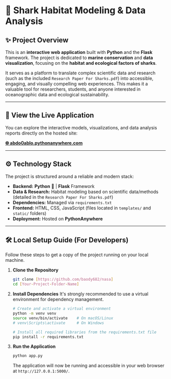 # 🦈 Shark Habitat Modeling & Data Analysis

## ✨ Project Overview

This is an **interactive web application** built with **Python** and the **Flask** framework. The project is dedicated to **marine conservation** and **data visualization**, focusing on the **habitat and ecological factors of sharks**.

It serves as a platform to translate complex scientific data and research (such as the included `Research Paper For Sharks.pdf`) into accessible, engaging, and visually compelling web experiences. This makes it a valuable tool for researchers, students, and anyone interested in oceanographic data and ecological sustainability.

---

## 🚀 View the Live Application

You can explore the interactive models, visualizations, and data analysis reports directly on the hosted site:

[**🌐 abdo0ablo.pythonanywhere.com**](https://abdo0ablo.pythonanywhere.com/)

---

## ⚙️ Technology Stack

The project is structured around a reliable and modern stack:

* **Backend:** **Python** 🐍 | **Flask** Framework
* **Data & Research:** Habitat modeling based on scientific data/methods (detailed in the `Research Paper For Sharks.pdf`)
* **Dependencies:** Managed via `requirements.txt`
* **Frontend:** HTML, CSS, JavaScript (files located in `templates/` and `static/` folders)
* **Deployment:** Hosted on **PythonAnywhere**

---

## 🛠️ Local Setup Guide (For Developers)

Follow these steps to get a copy of the project running on your local machine.

1.  **Clone the Repository**
    ```bash
    git clone [https://github.com/baody682/nasa]
    cd [Your-Project-Folder-Name]
    ```

2.  **Install Dependencies**
    It's strongly recommended to use a virtual environment for dependency management.

    ```bash
    # Create and activate a virtual environment
    python -m venv venv
    source venv/bin/activate    # On macOS/Linux
    # venv\Scripts\activate     # On Windows

    # Install all required libraries from the requirements.txt file
    pip install -r requirements.txt
    ```

3.  **Run the Application**
    ```bash
    python app.py
    ```
    The application will now be running and accessible in your web browser at `http://127.0.0.1:5000/`.
